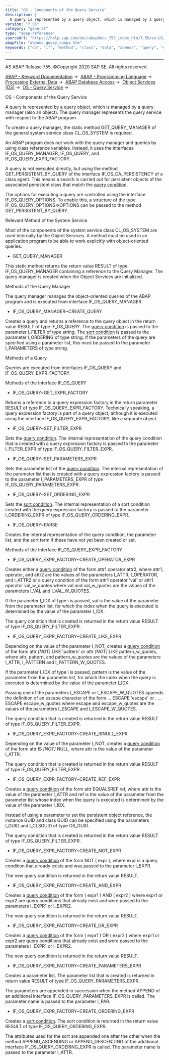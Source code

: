 ```yaml
---
title: "OS - Components of the Query Service"
description: |
  A query is represented by a query object, which is managed by a query manager (also an object). The query manager represents the query service with respect to the ABAP program. To create a query manager, the static method GET_QUERY_MANAGER of the general system service class CL_OS_SYSTEM is requ
version: "7.55"
category: "general"
type: "abap-reference"
sourceUrl: "https://help.sap.com/doc/abapdocu_755_index_htm/7.55/en-US/abenos_query_comps.htm"
abapFile: "abenos_query_comps.htm"
keywords: ["do", "if", "method", "class", "data", "abenos", "query", "comps"]
---
```


* * *

AS ABAP Release 755, ©Copyright 2020 SAP SE. All rights reserved.

[ABAP - Keyword Documentation](https://help.sap.com/doc/abapdocu_755_index_htm/7.55/en-US/abenabap.htm) →  [ABAP - Programming Language](https://help.sap.com/doc/abapdocu_755_index_htm/7.55/en-US/abenabap_reference.htm) →  [Processing External Data](https://help.sap.com/doc/abapdocu_755_index_htm/7.55/en-US/abenabap_language_external_data.htm) →  [ABAP Database Access](https://help.sap.com/doc/abapdocu_755_index_htm/7.55/en-US/abenabap_sql.htm) →  [Object Services (OS)](https://help.sap.com/doc/abapdocu_755_index_htm/7.55/en-US/abenabap_object_services.htm) →  [OS - Query Service](https://help.sap.com/doc/abapdocu_755_index_htm/7.55/en-US/abenabap_object_services_query.htm) → 

OS - Components of the Query Service

A query is represented by a query object, which is managed by a query manager (also an object). The query manager represents the query service with respect to the ABAP program.

To create a query manager, the static method GET\_QUERY\_MANAGER of the general system service class CL\_OS\_SYSTEM is required.

An ABAP program does not work with the query manager and queries by using class reference variables. Instead, it uses the interfaces IF\_OS\_QUERY\_MANAGER, IF\_OS\_QUERY, and IF\_OS\_QUERY\_EXPR\_FACTORY.

A query is not executed directly, but using the method GET\_PERSISTENT\_BY\_QUERY of the interface IF\_OS\_CA\_PERSISTENCY of a class agent. This means a search is carried out for persistent objects of the associated persistent class that match the [query condition](https://help.sap.com/doc/abapdocu_755_index_htm/7.55/en-US/abenos_query_filter_cond.htm).

The options for executing a query are controlled using the interface IF\_OS\_QUERY\_OPTIONS. To enable this, a structure of the type IF\_OS\_QUERY\_OPTIONS=>OPTIONS can be passed to the method GET\_PERSISTENT\_BY\_QUERY.

Relevant Method of the System Service

Most of the components of the system service class CL\_OS\_SYSTEM are used internally by the Object Services. A method must be used in an application program to be able to work explicitly with object-oriented queries.

-   GET\_QUERY\_MANAGER

This static method returns the return value RESULT of type IF\_OS\_QUERY\_MANAGER containing a reference to the Query Manager. The query manager is created when the Object Services are initialized.

Methods of the Query Manager

The query manager manages the object-oriented queries of the ABAP program and is executed from interface IF\_OS\_QUERY\_MANAGER.

-   IF\_OS\_QUERY\_MANAGER~CREATE\_QUERY

Creates a query and returns a reference to the query object in the return value RESULT of type IF\_OS\_QUERY. The [query condition](https://help.sap.com/doc/abapdocu_755_index_htm/7.55/en-US/abenos_query_filter_cond.htm) is passed to the parameter I\_FILTER of type string. The [sort condition](https://help.sap.com/doc/abapdocu_755_index_htm/7.55/en-US/abenos_query_sort_cond.htm) is passed to the parameter I\_ORDERING of type string. If the parameters of the query are specified using a parameter list, this must be passed to the parameter I\_PARAMETERS of type string.

Methods of a Query

Queries are executed from interfaces IF\_OS\_QUERY and IF\_OS\_QUERY\_EXPR\_FACTORY.

Methods of the Interface IF\_OS\_QUERY

-   IF\_OS\_QUERY~GET\_EXPR\_FACTORY

Returns a reference to a query expression factory in the return parameter RESULT of type IF\_OS\_QUERY\_EXPR\_FACTORY. Technically speaking, a query expression factory is part of a query object, although it is executed using the interface IF\_OS\_QUERY\_EXPR\_FACTORY, like a separate object.

-   IF\_OS\_QUERY~SET\_FILTER\_EXPR

Sets the [query condition](https://help.sap.com/doc/abapdocu_755_index_htm/7.55/en-US/abenos_query_filter_cond.htm). The internal representation of the query condition that is created with a query expression factory is passed to the parameter I\_FILTER\_EXPR of type IF\_OS\_QUERY\_FILTER\_EXPR.

-   IF\_OS\_QUERY~SET\_PARAMETERS\_EXPR

Sets the parameter list of the [query condition](https://help.sap.com/doc/abapdocu_755_index_htm/7.55/en-US/abenos_query_filter_cond.htm). The internal representation of the parameter list that is created with a query expression factory is passed to the parameter I\_PARAMETERS\_EXPR of type IF\_OS\_QUERY\_PARAMETERS\_EXPR.

-   IF\_OS\_QUERY~SET\_ORDERING\_EXPR

Sets the [sort condition](https://help.sap.com/doc/abapdocu_755_index_htm/7.55/en-US/abenos_query_sort_cond.htm). The internal representation of a sort condition created with the query expression factory is passed to the parameter I\_ORDERING\_EXPR of type IF\_OS\_QUERY\_ORDERING\_EXPR.

-   IF\_OS\_QUERY~PARSE

Creates the internal representation of the query condition, the parameter list, and the sort term if these have not yet been created or set.

Methods of the Interface IF\_OS\_QUERY\_EXPR\_FACTORY

-   IF\_OS\_QUERY\_EXPR\_FACTORY~CREATE\_OPERATOR\_EXPR

Creates either a [query condition](https://help.sap.com/doc/abapdocu_755_index_htm/7.55/en-US/abenos_query_filter_cond.htm) of the form
attr1 operator attr2,
where attr1, operator, and attr2 are the values of the parameters I\_ATTR, I\_OPERATOR, and I\_ATTR2 or a query condition of the form
attr1 operator 'val' or
attr1 operator val\_w\_quotes
where val and val\_w\_quotes are the values of the parameters I\_VAL and I\_VAL\_W\_QUOTES.

If the parameter I\_IDX of type i is passed, val is the value of the parameter from the parameter list, for which the index when the query is executed is determined by the value of the parameter I\_IDX.

The query condition that is created is returned in the return value RESULT of type IF\_OS\_QUERY\_FILTER\_EXPR.

-   IF\_OS\_QUERY\_EXPR\_FACTORY~CREATE\_LIKE\_EXPR

Depending on the value of the parameter I\_NOT, creates a [query condition](https://help.sap.com/doc/abapdocu_755_index_htm/7.55/en-US/abenos_query_filter_cond.htm) of the form
attr *\[*NOT*\]* LIKE 'pattern' or
attr *\[*NOT*\]* LIKE pattern\_w\_quotes,
where attr, pattern, and pattern\_w\_quotes are the values of the parameters I\_ATTR, I\_PATTERN and I\_PATTERN\_W\_QUOTES.

If the parameter I\_IDX of type i is passed, pattern is the value of the parameter from the parameter list, for which the index when the query is executed is determined by the value of the parameter I\_IDX.

Passing one of the parameters I\_ESCAPE or I\_ESCAPE\_W\_QUOTES appends the definition of an escape character of the form ... ESCAPE 'escape' or . ... ESCAPE escape\_w\_quotes where escape and escape\_w\_quotes are the values of the parameters I\_ESCAPE and I\_ESCAPE\_W\_QUOTES.

The query condition that is created is returned in the return value RESULT of type IF\_OS\_QUERY\_FILTER\_EXPR.

-   IF\_OS\_QUERY\_EXPR\_FACTORY~CREATE\_ISNULL\_EXPR

Depending on the value of the parameter I\_NOT, creates a [query condition](https://help.sap.com/doc/abapdocu_755_index_htm/7.55/en-US/abenos_query_filter_cond.htm) of the form
attr IS *\[*NOT*\]* NULL,
where attr is the value of the parameter I\_ATTR.

The query condition that is created is returned in the return value RESULT of type IF\_OS\_QUERY\_FILTER\_EXPR.

-   IF\_OS\_QUERY\_EXPR\_FACTORY~CREATE\_REF\_EXPR

Creates a [query condition](https://help.sap.com/doc/abapdocu_755_index_htm/7.55/en-US/abenos_query_filter_cond.htm) of the form
attr EQUALSREF ref,
where attr is the value of the parameter I\_ATTR and ref is the value of the parameter from the parameter list whose index when the query is executed is determined by the value of the parameter I\_IDX.

Instead of using a parameter to set the persistent object reference, the instance GUID and class GUID can be specified using the parameters I\_GUID and I\_CLSGUID of type OS\_GUID.

The query condition that is created is returned in the return value RESULT of type IF\_OS\_QUERY\_FILTER\_EXPR.

-   IF\_OS\_QUERY\_EXPR\_FACTORY~CREATE\_NOT\_EXPR

Creates a [query condition](https://help.sap.com/doc/abapdocu_755_index_htm/7.55/en-US/abenos_query_filter_cond.htm) of the form
NOT ( expr ),
where expr is a query condition that already exists and was passed to the parameter I\_EXPR.

The new query condition is returned in the return value RESULT.

-   IF\_OS\_QUERY\_EXPR\_FACTORY~CREATE\_AND\_EXPR

Creates a [query condition](https://help.sap.com/doc/abapdocu_755_index_htm/7.55/en-US/abenos_query_filter_cond.htm) of the form
( expr1 ) AND ( expr2 )
where expr1 or expr2 are query conditions that already exist and were passed to the parameters I\_EXPR1 or I\_EXPR2.

The new query condition is returned in the return value RESULT.

-   IF\_OS\_QUERY\_EXPR\_FACTORY~CREATE\_OR\_EXPR

Creates a [query condition](https://help.sap.com/doc/abapdocu_755_index_htm/7.55/en-US/abenos_query_filter_cond.htm) of the form
( expr1 ) OR ( expr2 )
where expr1 or expr2 are query conditions that already exist and were passed to the parameters I\_EXPR1 or I\_EXPR2.

The new query condition is returned in the return value RESULT.

-   IF\_OS\_QUERY\_EXPR\_FACTORY~CREATE\_PARAMETERS\_EXPR

Creates a parameter list. The parameter list that is created is returned in return value RESULT of type IF\_OS\_QUERY\_PARAMETERS\_EXPR.

The parameters are appended in succession when the method APPEND of an additional interface IF\_OS\_QUERY\_PARAMETERS\_EXPR is called. The parameter name is passed to the parameter I\_PAR.

-   IF\_OS\_QUERY\_EXPR\_FACTORY~CREATE\_ORDERING\_EXPR

Creates a [sort condition](https://help.sap.com/doc/abapdocu_755_index_htm/7.55/en-US/abenos_query_sort_cond.htm). The sort condition is returned in the return value RESULT of type IF\_OS\_QUERY\_ORDERING\_EXPR.

The attributes used for the sort are appended one after the other when the method APPEND\_ASCENDING or APPEND\_DESCENDING of the additional interface IF\_OS\_QUERY\_ORDERING\_EXPR is called. The parameter name is passed to the parameter I\_ATTR.